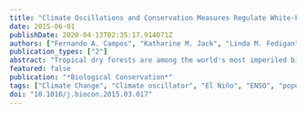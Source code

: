 ```yaml
---
title: "Climate Oscillations and Conservation Measures Regulate White-Faced Capuchin Population Growth and Demography in a Regenerating Tropical Dry Forest in Costa Rica"
date: 2015-06-01
publishDate: 2020-04-13T02:35:17.914071Z
authors: ["Fernando A. Campos", "Katharine M. Jack", "Linda M. Fedigan"]
publication_types: ["2"]
abstract: "Tropical dry forests are among the world's most imperiled biomes, and most long-lived and large-bodied animals that inhabit tropical dry forests persist in small, fragmented populations. Long-term monitoring is necessary for understanding the extent to which such populations can cope with changing climate conditions and recover after the elimination of human disturbances. We investigated how conservation measures, local rainfall patterns, and large-scale climate oscillations have affected the population dynamics of white-faced capuchins (Cebus capucinus) in a Costa Rican tropical dry forest over a 42-year period after the elimination of most human disturbances. The population's rapid initial growth and later stabilization suggests that it was below the habitat's carrying capacity at the time of the conservation area's establishment. Management practices, such as aggressive fire suppression, may have played an important role in promoting this growth. Rainfall patterns were strongly coupled with phases and intensity conditions of the El Niño Southern Oscillation. The population experienced two distinct growth phases after the conservation area's establishment, a period of rapid growth through the 1980s and 1990s and a subsequent period of stability from about 2000 to the present. El Niño-like conditions in the three years preceding a census year were associated with declines in reproductive output and/or offspring mortality during the rapid growth phase. The sensitivity of this ecosystem to global climatic phenomena suggests that some animals will be negatively affected if drought years become more common as the global climate warms."
featured: false
publication: "*Biological Conservation*"
tags: ["Climate Change", "Climate oscillator", "El Niño", "ENSO", "population dynamics", "primates", "Rainfall"]
doi: "10.1016/j.biocon.2015.03.017"
---
```


